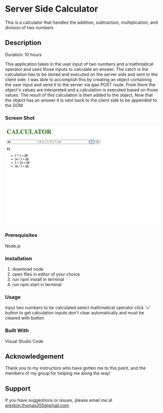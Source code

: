 # Server Side Calculator

This is a calculator that handles the addition, subtraction, multiplication, and division of two numbers

## Description

Duration: 10 hours

This application takes in the user input of two numbers and a mathmatical operator and uses those inputs to calculate an answer. The catch is the calculation has to be stored and executed on the server side and sent to the client side. I was able to accomplish this by creating an object containing the user input and send it to the server via ajax POST route. From there the object's values are interpreted and a calculation is executed based on those values. The result of this calculation is then added to the object, Now that the object has an answer it is sent back to the client side to be appended to the DOM

### Screen Shot
![Image of Project](images/workingBaseScreenshot.png)

### Prerequisites

Node.js

### Installation

1. download node
2. open files in editor of your choice
3. run npm install in terminal
4. run npm start in terminal

### Usage

input two numbers to be calculated
select mathmatical operator 
click '=' button to get calculation
inputs don't clear automatically and must be cleared with button

### Built With

Visual Studio Code

## Acknowledgement
Thank you to my instructors who have gotten me to this point, and the members of my group for helping me along the way!

## Support
If you have suggestions or issues, please email me at preston.thomas355@gmail.com
